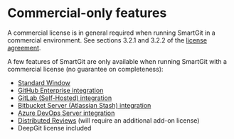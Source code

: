 # Commercial-only features

A commercial license is in general required when running SmartGit in a commercial environment.
See sections 3.2.1 and 3.2.2 of the [license agreement](https://www.syntevo.com/documents/smartgit-license.html).

A few features of SmartGit are only available when running SmartGit with a commercial license (no guarantee on completeness):

- [Standard Window](../GUI/Standard-Window.md)
- [GitHub Enterprise integration](../Integrations/GitHub-Enterprise-Integration.md)
- [GitLab (Self-Hosted) integration](../Integrations/GitLab.md)
- [Bitbucket Server (Atlassian Stash) integration](../Integrations/BitBucket-Server-Atlassian-Stash-integration.md)
- [Azure DevOps Server integration](../Integrations/Azure-DevOps.md)
- [Distributed Reviews](../AddOns/Distributed-Reviews-add-on-.md) (will require an additional add-on license)
- DeepGit license included
